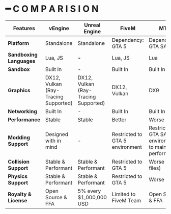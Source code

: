 # ━ C O M P A R I S I O N

| Features                 | vEngine                              | Unreal Engine                        | FiveM                           | MTA                                                      |
| ------------------------ | ------------------------------------ | ------------------------------------ | ------------------------------- | -------------------------------------------------------- |
| **Platform**             | Standalone                           | Standalone                           | Dependency: GTA 5               | Dependency: GTA SA                                       |
| **Sandboxing Languages** | Lua, JS                              | **-**                                | Lua, JS                         | Lua                                                      |
| **Sandbox**              | Built In                             | -                                    | Built In                        | Built In                                                 |
| **Graphics**             | DX12, Vulkan (Ray-Tracing Supported) | DX12, Vulkan (Ray-Tracing Supported) | DX12, Vulkan                    | DX9                                                      |
| **Networking**           | Built In                             | -                                    | Built In                        | Built In                                                 |
| **Performance**          | Stable                               | Stable                               | Better                          | Worse                                                    |
| **Modding Support**      | Designed with in mind                | -                                    | Restricted to GTA 5 environment | Restricted to GTA SA environment to maintain performance |
| **Collision Support**    | Stable & Performant                  | Stable & Performant                  | Restricted to GTA 5             | Worse (.col files)                                       |
| **Physics Support**      | Stable & Performant                  | Stable & Performant                  | Restricted to GTA 5             | Worse                                                    |
| **Royalty & License**    | Open Source & FFA                    | 5% every $1,000,000 USD              | Limited to FiveM Team           | Open Source & FFA                                        |
